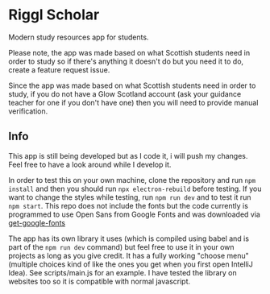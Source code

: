 # Riggl Scholar
Modern study resources app for students.

Please note, the app was made based on what Scottish students need in order to study so if there's anything it doesn't do but you need it to do, create a feature request issue.

Since the app was made based on what Scottish students need in order to study, if you do not have a Glow Scotland account (ask your guidance teacher for one if you don't have one) then you will need to provide manual verification.

## Info
This app is still being developed but as I code it, i will push my changes. Feel free to have a look around while I develop it.

In order to test this on your own machine, clone the repository and run `npm install` and then you should run `npx electron-rebuild` before testing. If you want to change the styles while testing, run `npm run dev` and to test it run `npm start`.
This repo does not include the fonts but the code currently is programmed to use Open Sans from Google Fonts and was downloaded via [get-google-fonts](https://npmjs.org/package/get-google-font)

The app has its own library it uses (which is compiled using babel and is part of the `npm run dev` command) but feel free to use it in your own projects as long as you give credit. It has a fully working "choose menu" (multiple choices kind of like the ones you get when you first open IntelliJ Idea). See scripts/main.js for an example. I have tested the library on websites too so it is compatible with normal javascript.

